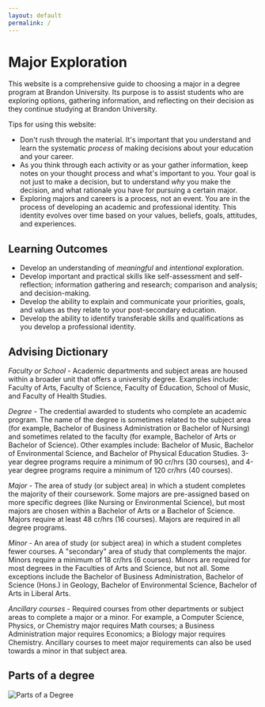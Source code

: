```yaml
---
layout: default
permalink: /
---
```


# Major Exploration

This website is a comprehensive guide to choosing a major in a degree program at Brandon University. Its purpose is to assist students who are exploring options, gathering information, and reflecting on their decision as they continue studying at Brandon University.

Tips for using this website:

* Don't rush through the material. It's important that you understand and learn the systematic _process_ of making decisions about your education and your career.
* As you think through each activity or as your gather information, keep notes on your thought process and what's important to you. Your goal is not just to make a decision, but to understand _why_ you make the decision, and what rationale you have for pursuing a certain major.
* Exploring majors and careers is a process, not an event. You are in the process of developing an academic and professional identity. This identity evolves over time based on your values, beliefs, goals, attitudes, and experiences.

## Learning Outcomes

* Develop an understanding of _meaningful_ and _intentional_ exploration.
* Develop important and practical skills like self-assessment and self-reflection; information gathering and research; comparison and analysis; and decision-making.
* Develop the ability to explain and communicate your priorities, goals, and values as they relate to your post-secondary education.
* Develop the ability to identify transferable skills and qualifications as you develop a professional identity.

## Advising Dictionary

*Faculty or School* - Academic departments and subject areas are housed within a broader unit that offers a university degree. Examples include: Faculty of Arts, Faculty of Science, Faculty of Education, School of Music, and Faculty of Health Studies.

*Degree* - The credential awarded to students who complete an academic program. The name of the degree is sometimes related to the subject area (for example, Bachelor of Business Administration or Bachelor of Nursing) and sometimes related to the faculty (for example, Bachelor of Arts or Bachelor of Science). Other examples include: Bachelor of Music, Bachelor of Environmental Science, and Bachelor of Physical Education Studies. 3-year degree programs require a minimum of 90 cr/hrs (30 courses), and 4-year degree programs require a minimum of 120 cr/hrs (40 courses).

*Major* - The area of study (or subject area) in which a student completes the majority of their coursework. Some majors are pre-assigned based on more specific degrees (like Nursing or Environmental Science), but most majors are chosen within a Bachelor of Arts or a Bachelor of Science. Majors require at least 48 cr/hrs (16 courses). Majors are required in all degree programs.

*Minor* - An area of study (or subject area) in which a student completes fewer courses. A "secondary" area of study that complements the major. Minors require a minimum of 18 cr/hrs (6 courses). Minors are required for most degrees in the Faculties of Arts and Science, but not all. Some exceptions include the Bachelor of Business Administration, Bachelor of Science (Hons.) in Geology, Bachelor of Environmental Science, Bachelor of Arts in Liberal Arts.

*Ancillary courses* - Required courses from other departments or subject areas to complete a major or a minor. For example, a Computer Science, Physics, or Chemistry major requires Math courses; a Business Administration major requires Economics; a Biology major requires Chemistry. Ancillary courses to meet major requirements can also be used towards a minor in that subject area.

## Parts of a degree

![Parts of a Degree](http://trentgill.ca/bu-advising-course/user/pages/02.parts-of-a-degree/Parts-of-a-Degree.png)
